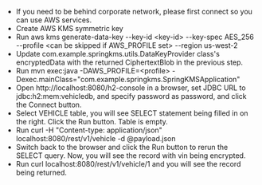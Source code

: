 
+ If you need to be behind corporate network, please first connect so you can use AWS services.
+ Create AWS KMS symmetric key
+ Run
  aws kms generate-data-key --key-id &lt;key-id&gt; --key-spec AES_256 --profile &lt;can be skipped if AWS_PROFILE set&gt; --region us-west-2
+ Update com.example.springkms.utils.DataKeyProvider class's encryptedData with the returned CiphertextBlob in the previous step. 
+ Run mvn exec:java -DAWS_PROFILE=&lt;profile&gt; -Dexec.mainClass="com.example.springkms.SpringKMSApplication"
+ Open http://localhost:8080/h2-console in a browser, set JDBC URL to jdbc:h2:mem:vehicledb, and specify password as password, and click the Connect button.
+ Select VEHICLE table, you will see SELECT statement being filled in on the right. Click the Run button. Table is empty.  
+ Run curl -H "Content-type: application/json" localhost:8080/rest/v1/vehicle -d @payload.json
+ Switch back to the browser and click the Run button to rerun the SELECT query. Now, you will see the record with vin being encrypted.
+ Run curl localhost:8080/rest/v1/vehicle/1 and you will see the record being returned.
